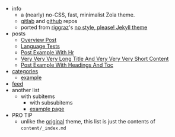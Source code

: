 ---
---

- info
    - a (nearly) no-CSS, fast, minimalist Zola theme.
    - [gitlab](https://gitlab.com/4bcx/no-style-please) and [github](https://github.com/4bcx/no-style-please) repos
    - ported from [riggraz](https://riggraz.dev/)'s [no style, please! Jekyll theme](https://riggraz.dev/no-style-please/)
- posts
    - [Overview Post](./overview-post)
    - [Language Tests](./language-tests)
    - [Post Example With Hr](./post-example-with-hr)
    - [Very Very Very Long Title And Very Very Very Short Content](./very-very-very-long-title-and-very-very-very-short-content)
    - [Post Example With Headings And Toc](./post-example-with-headings-and-toc)
- [categories](./categories)
    - [example](./categories/example)
- [feed](./atom.xml)
- another list
    - with subitems
        - with subsubitems
        - [example page](./about)
- PRO TIP
    - unlike the [original](https://riggraz.dev/no-style-please/) theme, this list is just the contents of `content/_index.md`
